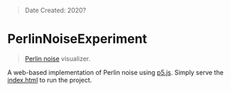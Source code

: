 > Date Created: 2020?

# PerlinNoiseExperiment
> [Perlin noise](https://en.wikipedia.org/wiki/Perlin_noise#:~:text=Perlin%20noise%20is%20a%20procedural,details%20are%20the%20same%20size.) visualizer.

A web-based implementation of Perlin noise using [p5.js](https://p5js.org/). Simply serve the [index.html](index.html) to run the project.
